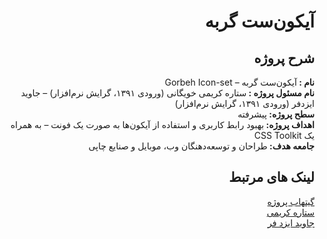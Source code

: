 <div dir="rtl">
<h1>
آیکون‌ست گربه
</h1>
<h2>
شرح پروژه
</h2>
<strong>
 نام :
</strong>
آیکون‌ست گربه – Gorbeh Icon-set
<br/>
<strong>
نام مسئول پروژه :
</strong>
ستاره کریمی خویگانی (ورودی ۱۳۹۱، گرایش نرم‌افزار) – جاوید ایزدفر (ورودی ۱۳۹۱، گرایش نرم‌افزار)
<br/>
<strong>
سطح پروژه: 
</strong>
پیشرفته
<br/>
<strong>
اهداف پروژه:
</strong>
  بهبود رابط کاربری و استفاده از آیکون‌ها به صورت یک فونت – به همراه یک CSS Toolkit
<br/>
<strong>
جامعه هدف: 
</strong>
طراحان و توسعه‌دهنگان وب، موبایل و صنایع چاپی
<br/>
<h2>
لینک های مرتبط
</h2>
<a href="https://github.com/IKAcc/Gorbeh">گیتهاب پروژه</a>
<br/>
 <a href="http://twitter.com/setarekarimi">ستاره کریمی</a>
<br/>
<a href="http://twitter.com/JavidIzadfar">جاوید ایزد فر</a>
</div>
